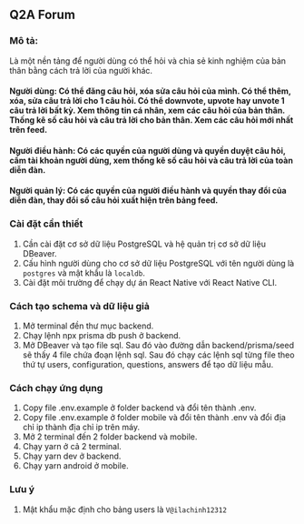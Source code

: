 ## Q2A Forum

### Mô tả:

Là một nền tảng để người dùng có thể hỏi và chia sẻ kinh nghiệm của bản thân bằng cách trả lời của người khác.

#### Người dùng: Có thể đăng câu hỏi, xóa sửa câu hỏi của mình. Có thể thêm, xóa, sửa câu trả lời cho 1 câu hỏi. Có thể downvote, upvote hay unvote 1 câu trả lời bất kỳ. Xem thông tin cá nhân, xem các câu hỏi của bản thân. Thống kê số câu hỏi và câu trả lời cho bản thân. Xem các câu hỏi mới nhất trên feed.

#### Người điều hành: Có các quyền của người dùng và quyền duyệt câu hỏi, cấm tài khoản người dùng, xem thống kê số câu hỏi và câu trả lời của toàn diễn đàn.

#### Người quản lý: Có các quyền của người điều hành và quyền thay đổi của diễn đàn, thay đổi số câu hỏi xuất hiện trên bảng feed.

### Cài đặt cần thiết

1. Cần cài đặt cơ sở dữ liệu PostgreSQL và hệ quản trị cơ sở dữ liệu DBeaver.
2. Cấu hình người dùng cho cơ sở dữ liệu PostgreSQL với tên người dùng là `postgres` và mật khẩu là `localdb`.
3. Cài đặt môi trường để chạy dự án React Native với React Native CLI.

### Cách tạo schema và dữ liệu giả

1. Mở terminal đền thư mục backend.
2. Chạy lệnh npx prisma db push ở backend.
3. Mở DBeaver và tạo file sql. Sau đó vào đường dẫn backend/prisma/seed sẽ thấy 4 file chứa đoạn lệnh sql. Sau đó chạy các lệnh sql từng file theo thứ tự users, configuration, questions, answers để tạo dữ liệu mẫu.

### Cách chạy ứng dụng

1. Copy file .env.example ở folder backend và đổi tên thành .env.
2. Copy file .env.example ở folder mobile và đổi tên thành .env và đổi địa chỉ ip thành địa chỉ ip trên máy.
3. Mở 2 terminal đến 2 folder backend và mobile.
4. Chạy yarn ở cả 2 terminal.
5. Chạy yarn dev ở backend.
6. Chạy yarn android ở mobile.

### Lưu ý

1. Mật khẩu mặc định cho bảng users là `V@ilachinh12312`